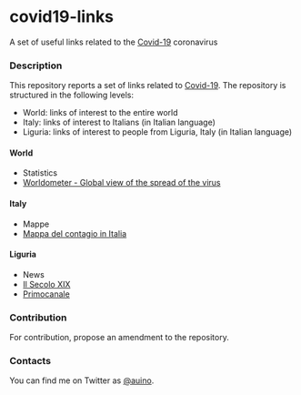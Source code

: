 # covid19-links
A set of useful links related to the [Covid-19](https://en.wikipedia.org/wiki/Coronavirus_disease_2019) coronavirus

### Description ###

This repository reports a set of links related to [Covid-19](https://en.wikipedia.org/wiki/Coronavirus_disease_2019).
The repository is structured in the following levels:
* World: links of interest to the entire world
* Italy: links of interest to Italians (in Italian language)
* Liguria: links of interest to people from Liguria, Italy (in Italian language)

#### World ####

* Statistics
 * [Worldometer - Global view of the spread of the virus](https://www.worldometers.info/coronavirus/)

#### Italy ####

* Mappe
 * [Mappa del contagio in Italia](https://lab.gedidigital.it/gedi-visual/2020/coronavirus-in-italia/)

#### Liguria ####

* News
 * [Il Secolo XIX](https://www.ilsecoloxix.it)
 * [Primocanale](https://www.primocanale.it)

### Contribution ###

For contribution, propose an amendment to the repository.

### Contacts ###

You can find me on Twitter as [@auino](https://twitter.com/auino).
